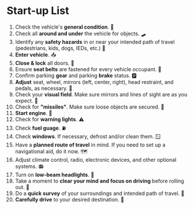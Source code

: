 # Start-up List

1. Check the vehicle's **general condition**. 🚗
2. Check all **around and under** the vehicle for objects. 🛹
3. Identify any **safety hazards** in or near your intended path of travel (pedestrians, kids, dogs, IEDs, etc.) 🧨
4. **Enter vehicle**. 📥
5. **Close & lock** all doors. 🔐
6. Ensure **seat belts** are fastened for every vehicle occupant. 🤗
7. Confirm parking **gear** and parking **brake** status. 🅿
8. **Adjust** seat, wheel, mirrors (left, center, right), head restraint, and pedals, as necessary. 💺
9. Check your **visual field**. Make sure mirrors and lines of sight are as you expect. 👀
10. Check for **"missiles"**. Make sure loose objects are secured. 🚀
11. **Start engine**. 🚂
12. Check for **warning lights**. ⚠
13. Check **fuel guage**. ⛽
14. Check **windows**. If necessary, defrost and/or clean them. 🪟
15. Have a **planned route of travel** in mind. If you need to set up a navigational aid, do it now. 🗺
16. Adjust climate control, radio, electronic devices, and other optional systems. 📻
17. Turn on **low-beam headlights**. 🔦
18. Take a moment to **clear your mind and focus on driving** before rolling out. 🧘
19. Do a **quick survey** of your surroundings and intended path of travel. 👀
20. **Carefully drive** to your desired destination. 🚗

